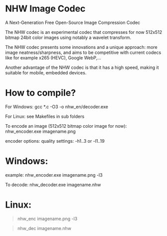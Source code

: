 NHW Image Codec
============

A Next-Generation Free Open-Source Image Compression Codec

The NHW codec is an experimental codec that compresses for now 512x512 bitmap 24bit color images using notably a wavelet transform.

The NHW codec presents some innovations and a unique approach: more image neatness/sharpness, and aims to be competitive with current codecs like for example x265 (HEVC), Google WebP,...

Another advantage of the NHW codec is that it has a high speed, making it suitable for mobile, embedded devices.


How to compile?
============

For Windows: gcc *.c -O3 -o nhw_en/decoder.exe

For Linux: see Makefiles in sub folders

To encode an image (512x512 bitmap color image for now): nhw_encoder.exe imagename.png

encoder options: quality settings: -h1..3 or -l1..19

Windows:
=========
example: nhw_encoder.exe imagename.png -l3
                 
To decode: nhw_decoder.exe imagename.nhw

Linux:
=======

> nhw_enc imagename.png -l3

> nhw_dec imagename.nhw
